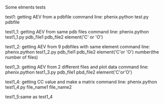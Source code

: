 Some elments tests

test1: getting AEV from a pdbfile
command line: phenix.python test.py pdbfile

test1_1: getting AEV from same pdb files
command line: phenix.python test1_1.py pdb_file1 pdb_file2 element('C' or 'O')

test1_2: getting AEV from 9 pdbfiles with same element
command line: phenix.python test1_2.py pdb_fiel1 pdb_file2 element('C'or 'O') number(the number of files)

test1_3: getting AEV from 2 different files and plot data
command line: phenix.python test1_3.py pdb_file1 pbd_file2 element('C'or'O')

test1_4: getting CC value and make a matrix
command line: phenix.python test1_4.py file_name1 file_name2

test1_5:same as test1_4 
